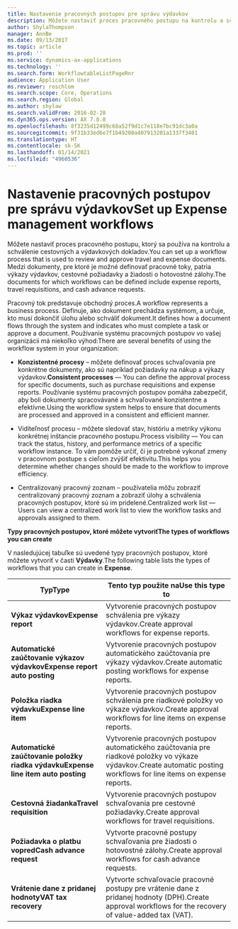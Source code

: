 ```yaml
---
title: Nastavenie pracovných postupov pre správu výdavkov
description: Môžete nastaviť proces pracovného postupu na kontrolu a schválenie cestovných a výdavkových dokladov.
author: ShylaThompson
manager: AnnBe
ms.date: 09/13/2017
ms.topic: article
ms.prod: ''
ms.service: dynamics-ax-applications
ms.technology: ''
ms.search.form: WorkflowtableListPageRnr
audience: Application User
ms.reviewer: roschlom
ms.search.scope: Core, Operations
ms.search.region: Global
ms.author: shylaw
ms.search.validFrom: 2016-02-28
ms.dyn365.ops.version: AX 7.0.0
ms.openlocfilehash: 8f3235d12499c68a52f9d1c7e118e7bc91dc3a0a
ms.sourcegitcommit: 9f31b33ed6e7f1b49200a407913201a1337f3401
ms.translationtype: HT
ms.contentlocale: sk-SK
ms.lasthandoff: 01/14/2021
ms.locfileid: "4960536"
---
```

# <a name="set-up-expense-management-workflows"></a><span data-ttu-id="b1d92-103">Nastavenie pracovných postupov pre správu výdavkov</span><span class="sxs-lookup"><span data-stu-id="b1d92-103">Set up Expense management workflows</span></span>

<span data-ttu-id="b1d92-104">Môžete nastaviť proces pracovného postupu, ktorý sa používa na kontrolu a schválenie cestovných a výdavkových dokladov.</span><span class="sxs-lookup"><span data-stu-id="b1d92-104">You can set up a workflow process that is used to review and approve travel and expense documents.</span></span> <span data-ttu-id="b1d92-105">Medzi dokumenty, pre ktoré je možné definovať pracovné toky, patria výkazy výdavkov, cestovné požiadavky a žiadosti o hotovostné zálohy.</span><span class="sxs-lookup"><span data-stu-id="b1d92-105">The documents for which workflows can be defined include expense reports, travel requisitions, and cash advance requests.</span></span>

<span data-ttu-id="b1d92-106">Pracovný tok predstavuje obchodný proces.</span><span class="sxs-lookup"><span data-stu-id="b1d92-106">A workflow represents a business process.</span></span> <span data-ttu-id="b1d92-107">Definuje, ako dokument prechádza systémom, a určuje, kto musí dokončiť úlohu alebo schváliť dokument.</span><span class="sxs-lookup"><span data-stu-id="b1d92-107">It defines how a document flows through the system and indicates who must complete a task or approve a document.</span></span> <span data-ttu-id="b1d92-108">Používanie systému pracovných postupov vo vašej organizácii má niekoľko výhod:</span><span class="sxs-lookup"><span data-stu-id="b1d92-108">There are several benefits of using the workflow system in your organization:</span></span>

-   <span data-ttu-id="b1d92-109">**Konzistentné procesy** – môžete definovať proces schvaľovania pre konkrétne dokumenty, ako sú napríklad požiadavky na nákup a výkazy výdavkov.</span><span class="sxs-lookup"><span data-stu-id="b1d92-109">**Consistent processes** — You can define the approval process for specific documents, such as purchase requisitions and expense reports.</span></span> <span data-ttu-id="b1d92-110">Používanie systému pracovných postupov pomáha zabezpečiť, aby boli dokumenty spracovávané a schvaľované konzistentne a efektívne.</span><span class="sxs-lookup"><span data-stu-id="b1d92-110">Using the workflow system helps to ensure that documents are processed and approved in a consistent and efficient manner.</span></span>

-   <span data-ttu-id="b1d92-111">Viditeľnosť procesu – môžete sledovať stav, históriu a metriky výkonu konkrétnej inštancie pracovného postupu.</span><span class="sxs-lookup"><span data-stu-id="b1d92-111">Process visibility — You can track the status, history, and performance metrics of a specific workflow instance.</span></span> <span data-ttu-id="b1d92-112">To vám pomôže určiť, či je potrebné vykonať zmeny v pracovnom postupe s cieľom zvýšiť efektivitu.</span><span class="sxs-lookup"><span data-stu-id="b1d92-112">This helps you determine whether changes should be made to the workflow to improve efficiency.</span></span>

-   <span data-ttu-id="b1d92-113">Centralizovaný pracovný zoznam – používatelia môžu zobraziť centralizovaný pracovný zoznam a zobraziť úlohy a schválenia pracovných postupov, ktoré sú im pridelené.</span><span class="sxs-lookup"><span data-stu-id="b1d92-113">Centralized work list — Users can view a centralized work list to view the workflow tasks and approvals assigned to them.</span></span> 

<span data-ttu-id="b1d92-114">**Typy pracovných postupov, ktoré môžete vytvoriť**</span><span class="sxs-lookup"><span data-stu-id="b1d92-114">**The types of workflows you can create**</span></span>

<span data-ttu-id="b1d92-115">V nasledujúcej tabuľke sú uvedené typy pracovných postupov, ktoré môžete vytvoriť v časti **Výdavky**.</span><span class="sxs-lookup"><span data-stu-id="b1d92-115">The following table lists the types of workflows that you can create in **Expense**.</span></span>


|              <span data-ttu-id="b1d92-116"><strong>Typ</strong></span><span class="sxs-lookup"><span data-stu-id="b1d92-116"><strong>Type</strong></span></span>              |                   <span data-ttu-id="b1d92-117"><strong>Tento typ použite na</strong></span><span class="sxs-lookup"><span data-stu-id="b1d92-117"><strong>Use this type to</strong></span></span>                   |
|-------------------------------------------------|-----------------------------------------------------------------------|
|         <span data-ttu-id="b1d92-118"><strong>Výkaz výdavkov</strong></span><span class="sxs-lookup"><span data-stu-id="b1d92-118"><strong>Expense report</strong></span></span>         |            <span data-ttu-id="b1d92-119">Vytvorenie pracovných postupov schválenia pre výkazy výdavkov.</span><span class="sxs-lookup"><span data-stu-id="b1d92-119">Create approval workflows for expense reports.</span></span>             |
|  <span data-ttu-id="b1d92-120"><strong>Automatické zaúčtovanie výkazov výdavkov</strong></span><span class="sxs-lookup"><span data-stu-id="b1d92-120"><strong>Expense report auto posting</strong></span></span>   |        <span data-ttu-id="b1d92-121">Vytvorenie pracovných postupov automatického zaúčtovania pre výkazy výdavkov.</span><span class="sxs-lookup"><span data-stu-id="b1d92-121">Create automatic posting workflows for expense reports.</span></span>        |
|       <span data-ttu-id="b1d92-122"><strong>Položka riadka výdavku</strong></span><span class="sxs-lookup"><span data-stu-id="b1d92-122"><strong>Expense line item</strong></span></span>        |     <span data-ttu-id="b1d92-123">Vytvorenie pracovných postupov schválenia pre riadkové položky vo výkaze výdavkov.</span><span class="sxs-lookup"><span data-stu-id="b1d92-123">Create approval workflows for line items on expense reports.</span></span>      |
| <span data-ttu-id="b1d92-124"><strong>Automatické zaúčtovanie položky riadka výdavku</strong></span><span class="sxs-lookup"><span data-stu-id="b1d92-124"><strong>Expense line item auto posting</strong></span></span> | <span data-ttu-id="b1d92-125">Vytvorenie pracovných postupov automatického zaúčtovania pre riadkové položky vo výkaze výdavkov.</span><span class="sxs-lookup"><span data-stu-id="b1d92-125">Create automatic posting workflows for line items on expense reports.</span></span> |
|       <span data-ttu-id="b1d92-126"><strong>Cestovná žiadanka</strong></span><span class="sxs-lookup"><span data-stu-id="b1d92-126"><strong>Travel requisition</strong></span></span>       |          <span data-ttu-id="b1d92-127">Vytvorenie pracovných postupov schvaľovania pre cestovné požiadavky.</span><span class="sxs-lookup"><span data-stu-id="b1d92-127">Create approval workflows for travel requisitions.</span></span>           |
|      <span data-ttu-id="b1d92-128"><strong>Požiadavka o platbu vopred</strong></span><span class="sxs-lookup"><span data-stu-id="b1d92-128"><strong>Cash advance request</strong></span></span>      |         <span data-ttu-id="b1d92-129">Vytvorte pracovné postupy schvaľovania pre žiadosti o hotovostné zálohy.</span><span class="sxs-lookup"><span data-stu-id="b1d92-129">Create approval workflows for cash advance requests.</span></span>          |
|        <span data-ttu-id="b1d92-130"><strong>Vrátenie dane z pridanej hodnoty</strong></span><span class="sxs-lookup"><span data-stu-id="b1d92-130"><strong>VAT tax recovery</strong></span></span>        | <span data-ttu-id="b1d92-131">Vytvorte schvaľovacie pracovné postupy pre vrátenie dane z pridanej hodnoty (DPH).</span><span class="sxs-lookup"><span data-stu-id="b1d92-131">Create approval workflows for the recovery of value-added tax (VAT).</span></span>  |

